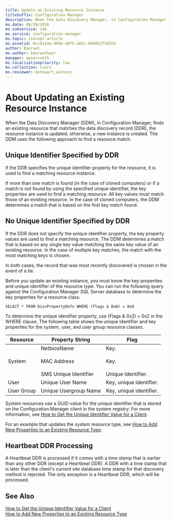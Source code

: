 ```yaml
---
title: Update an Existing Resource Instance
titleSuffix: Configuration Manager
description: When the Data Discovery Manager, in Configuration Manager, finds an existing resource that matches the data discovery record, the resource instance is updated; otherwise, a new instance is created.
ms.date: 09/20/2016
ms.subservice: sdk
ms.service: configuration-manager
ms.topic: concept-article
ms.assetid: 0ccb114a-9666-40f5-a02c-894822f3d359
author: Banreet
ms.author: banreetkaur
manager: apoorvseth
ms.localizationpriority: low
ms.collection: tier3
ms.reviewer: mstewart,aaroncz 
---
```

# About Updating an Existing Resource Instance
When the Data Discovery Manager (DDM), in Configuration Manager, finds an existing resource that matches the data discovery record (DDR), the resource instance is updated; otherwise, a new instance is created. The DDM uses the following approach to find a resource match.  

## Unique Identifier Specified by DDR  
 If the DDR specifies the unique identifier property for the resource, it is used to find a matching resource instance.  

 If more than one match is found (in the case of cloned computers) or if a match is not found by using the specified unique identifier, the key properties are used to find a matching resource. All key values must match those of an existing resource. In the case of cloned computers, the DDM determines a match that is based on the first key match found.  

## No Unique Identifier Specified by DDR  
 If the DDR does not specify the unique identifier property, the key property values are used to find a matching resource. The DDM determines a match that is based on any single key value matching the same key value of an existing resource. In the case of multiple key matches, the match with the most matching keys is chosen.  

 In both cases, the record that was most recently discovered is chosen in the event of a tie.  

 Before you update an existing instance, you must know the key properties and unique identifier of the resource type. You can run the following query against the Configuration Manager SQL Server database to determine the key properties for a resource class.  

```  
SELECT * FROM DiscPropertyDefs WHERE (Flags & 0x8) = 0x8  
```  

 To determine the unique identifier property, use (Flags & 0x2) = 0x2 in the WHERE clause. The following table shows the unique identifier and key properties for the system, user, and user group resource classes.  

|Resource|Property String|Flag|  
|--------------|---------------------|----------|  
|System|NetbiosName<br /><br /> MAC Address<br /><br /> SMS Unique Identifier|Key.<br /><br /> Key.<br /><br /> Unique Identifier.|  
|User|Unique User Name|Key, unique identifier.|  
|User Group|Unique Usergroup Name|Key, unique identifier.|  

 System resources use a GUID value for the unique identifier that is stored on the Configuration Manager client in the system registry. For more information, see [How to Get the Unique Identifier Value for a Client](../../../../develop/core/servers/configure/how-to-get-the-unique-identifier-value-for-a-client.md).  

 For an example that updates the system resource type, see [How to Add New Properties to an Existing Resource Type](../../../../develop/core/servers/configure/how-to-add-new-properties-to-an-existing-resource-type.md).  

## Heartbeat DDR Processing  
 A Heartbeat DDR is processed if it comes with a time stamp that is earlier than any other DDR (except a Heartbeat DDR). A DDR with a time stamp that is later than the client's current site database time stamp for that discovery method is rejected. The only exception is a Heartbeat DDR, which will be processed.  

## See Also  

 [How to Get the Unique Identifier Value for a Client](../../../../develop/core/servers/configure/how-to-get-the-unique-identifier-value-for-a-client.md)   
 [How to Add New Properties to an Existing Resource Type](../../../../develop/core/servers/configure/how-to-add-new-properties-to-an-existing-resource-type.md)
